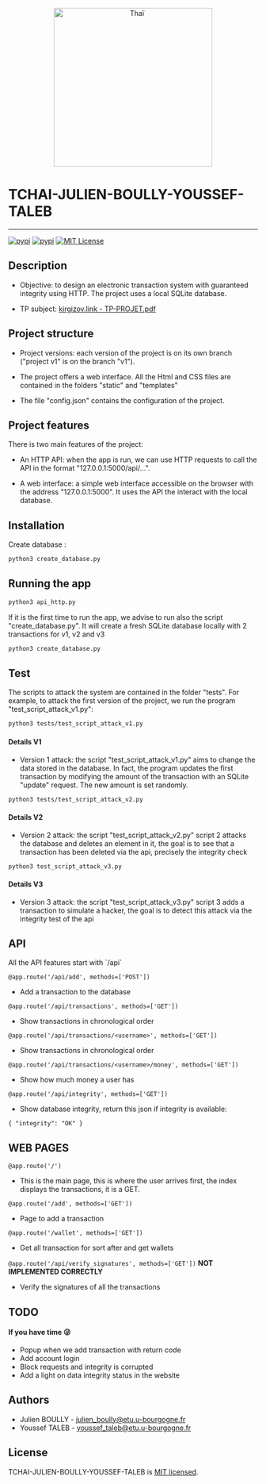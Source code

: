 <p align="center">
  <a href="https://kirgizov.link/teaching/esirem/advanced-information-systems-2021/TP-PROJET.pdf" target="blank"><img src="https://upload.wikimedia.org/wikipedia/commons/thumb/0/04/Masala_Chai.JPG/280px-Masala_Chai.JPG" width="320" alt="Thaï" /></a>
</p>

# TCHAI-JULIEN-BOULLY-YOUSSEF-TALEB

***
[![pypi](https://img.shields.io/pypi/v/sysbus.svg)](https://pypi.python.org/pypi/sysbus)
[![pypi](https://img.shields.io/pypi/pyversions/sysbus.svg)](https://pypi.python.org/pypi/sysbus)
[![MIT License](https://img.shields.io/github/license/rene-d/sysbus.svg?logoColor=silver&logo=open-source-initiative&label=&color=blue)](https://github.com/rene-d/sysbus/blob/master/LICENSE)
## Description

* <p>Objective: to design an electronic transaction system with guaranteed integrity using HTTP. The project uses a local SQLite database. </p>

* <p>TP subject: <a href="https://kirgizov.link/teaching/esirem/advanced-information-systems-2021/TP-PROJET.pdf" target="blank">kirgizov.link - TP-PROJET.pdf</a></p>


## Project structure

* <p> Project versions: each version of the project is on its own branch ("project v1" is on the branch "v1").</p>

* <p> The project offers a web interface. All the Html and CSS files are contained in the folders "static" and "templates" </p> 

* <p> The file "config.json" contains the configuration of the project.</p>

## Project features

There is two main features of the project:

* <p> An HTTP API: when the app is run, we can use HTTP requests to call the API in the format "127.0.0.1:5000/api/...".</p>

* <p> A web interface: a simple web interface accessible on the browser with the address "127.0.0.1:5000". It uses the API the interact with the local database.</p>


## Installation

Create database :
```bash
python3 create_database.py
```

## Running the app

```bash
python3 api_http.py
```

<p> If it is the first time to run the app, we advise to run also the script "create_database.py". 
It will create a fresh SQLite database locally with 2 transactions for v1, v2 and v3 </p>

```bash
python3 create_database.py
```

## Test

The scripts to attack the system are contained in the folder "tests".
For example, to attack the first version of the project, we run the program "test_script_attack_v1.py":
```bash
python3 tests/test_script_attack_v1.py
```

#### Details V1
* Version 1 attack: the script "test_script_attack_v1.py" aims to change the data stored in the database. In fact, the program updates the first transaction by modifying the amount of the transaction with an SQLite "update" request. The new amount is set randomly. 

```bash
python3 tests/test_script_attack_v2.py
```
#### Details V2
* Version 2 attack: the script "test_script_attack_v2.py" script 2 attacks the database and deletes an element in it, the goal is to see that a transaction has been deleted via the api, precisely the integrity check

```bash
python3 test_script_attack_v3.py
```
#### Details V3
* Version 3 attack: the script "test_script_attack_v3.py" script 3 adds a transaction to simulate a hacker, the goal is to detect this attack via the integrity test of the api

## API
<p>All the API features start with `/api` </p>

`@app.route('/api/add', methods=['POST'])`
* Add a transaction to the database

`@app.route('/api/transactions', methods=['GET'])`
* Show transactions in chronological order

`@app.route('/api/transactions/<username>', methods=['GET'])`
* Show transactions in chronological order

`@app.route('/api/transactions/<username>/money', methods=['GET'])`
* Show how much money a user has

`@app.route('/api/integrity', methods=['GET'])`
* Show database integrity, return this json if integrity is available:

`{
"integrity": "OK"
}`

## WEB PAGES
`@app.route('/')`
* This is the main page, this is where the user arrives first, the index displays the transactions, it is a GET.

`@app.route('/add', methods=['GET'])`
* Page to add a transaction

`@app.route('/wallet', methods=['GET'])`
* Get all transaction for sort after and get wallets

`@app.route('/api/verify_signatures', methods=['GET'])` <strong> NOT IMPLEMENTED CORRECTLY </strong>
* Verify the signatures of all the transactions


## TODO
#### If you have time :stuck_out_tongue_winking_eye:
* Popup when we add transaction with return code
* Add account login
* Block requests and integrity is corrupted
* Add a light on data integrity status in the website

## Authors
* Julien BOULLY - julien_boully@etu.u-bourgogne.fr
* Youssef TALEB - youssef_taleb@etu.u-bourgogne.fr

## License
TCHAI-JULIEN-BOULLY-YOUSSEF-TALEB is [MIT licensed](LICENSE).
